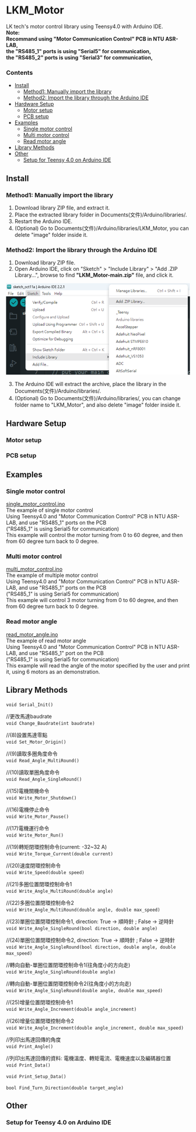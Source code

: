 # LKM_Motor
LK tech's motor control library using Teensy4.0 with Arduino IDE.  
**Note:  
Recommand using "Motor Communication Control" PCB in NTU ASR-LAB,  
the "RS485_1" ports is using "Serial5" for communication,  
the "RS485_2" ports is using "Serial3" for communication,**

### Contents
* [Install](#install)
  * [Method1: Manually import the library](#method1-manually-import-the-library)
  * [Method2: Import the library through the Arduino IDE](#method2-import-the-library-through-the-arduino-ide)
* [Hardware Setup](#hardware-setup)
  * [Motor setup](#motor-setup)
  * [PCB setup](#pcb-setup)
* [Examples](#examples)
  * [Single motor control](#single-motor-control)
  * [Multi motor control](#multi-motor-control)
  * [Read motor angle](#read_motor_angle)
* [Library Methods](#library-methods)
* [Other](#other)
  * [Setup for Teensy 4.0 on Arduino IDE](#setup-for-teensy-40-on-arduino-ide)
  
## Install
### Method1: Manually import the library

1. Download library ZIP file, and extract it.
2. Place the extracted library folder in Documents(文件)/Arduino/libraries/.
3. Restart the Arduino IDE.
4. (Optional) Go to Documents(文件)/Arduino/libraries/LKM_Motor, you can delete "image" folder inside it.

### Method2: Import the library through the Arduino IDE

1. Download library ZIP file.
2. Open Arduino IDE, click on "Sketch" > "Include Library" > "Add .ZIP Library…", browse to find **"LKM_Motor-main.zip"** file, and click it.

<p align="center">
 <img src="https://github.com/HaoYuLiu0725/LKM_Motor/blob/main/image/import_library_with_zip.png" width="523" height="250">
</p>

3. The Arduino IDE will extract the archive, place the library in the Documents(文件)/Arduino/libraries/.
4. (Optional) Go to Documents(文件)/Arduino/libraries/, you can change folder name to "LKM_Motor", and also delete "image" folder inside it.

## Hardware Setup
### Motor setup

### PCB setup

## Examples
### Single motor control
[single_motor_control.ino](examples/single_motor_control/single_motor_control.ino)  
The example of single motor control  
Using Teensy4.0 and "Motor Communication Control" PCB in NTU ASR-LAB, and use "RS485_1" ports on the PCB  
("RS485_1" is using Serial5 for communication)  
This example will control the motor turning from 0 to 60 degree, and then from 60 degree turn back to 0 degree.  

### Multi motor control
[multi_motor_control.ino](examples/multi_motor_control/multi_motor_control.ino)  
The example of multiple motor control  
Using Teensy4.0 and "Motor Communication Control" PCB in NTU ASR-LAB, and use "RS485_1" ports on the PCB  
("RS485_1" is using Serial5 for communication)  
This example will control 3 motor turning from 0 to 60 degree, and then from 60 degree turn back to 0 degree.  

### Read motor angle
[read_motor_angle.ino](examples/read_motor_angle/read_motor_angle.ino)  
The example of read motor angle  
Using Teensy4.0 and "Motor Communication Control" PCB in NTU ASR-LAB, and use "RS485_1" port on the PCB  
("RS485_1" is using Serial5 for communication)  
This example will read the angle of the motor specified by the user and print it, using 6 motors as an demonstration.  

## Library Methods
`void Serial_Init()`

//更改馬達baudrate  
`void Change_Baudrate(int baudrate)`

//(8)設置馬達零點  
`void Set_Motor_Origin()`

//(9)讀取多圈角度命令  
`void Read_Angle_MultiRound()`

//(10)讀取單圈角度命令  
`void Read_Angle_SingleRound()`

//(15)電機關機命令  
`void Write_Motor_Shutdown()`

//(16)電機停止命令  
`void Write_Motor_Pause()`

//(17)電機運行命令  
`void Write_Motor_Run()`

//(19)轉矩閉環控制命令(current: -32~32 A)  
`void Write_Torque_Current(double current)`

//(20)速度閉環控制命令  
`void Write_Speed(double speed)`

//(21)多圈位置閉環控制命令1  
`void Write_Angle_MultiRound(double angle)`

//(22)多圈位置閉環控制命令2  
`void Write_Angle_MultiRound(double angle, double max_speed)`

//(23)單圈位置閉環控制命令1, direction: True -> 順時針 ; False -> 逆時針  
`void Write_Angle_SingleRound(bool direction, double angle)`

//(24)單圈位置閉環控制命令2, direction: True -> 順時針 ; False -> 逆時針  
`void Write_Angle_SingleRound(bool direction, double angle, double max_speed)`

//轉向自動-單圈位置閉環控制命令1(往角度小的方向走)  
`void Write_Angle_SingleRound(double angle)`

//轉向自動-單圈位置閉環控制命令2(往角度小的方向走)  
`void Write_Angle_SingleRound(double angle, double max_speed)`

//(25)增量位置閉環控制命令1  
`void Write_Angle_Increment(double angle_increment)`

//(26)增量位置閉環控制命令2  
`void Write_Angle_Increment(double angle_increment, double max_speed)`

//列印出馬達回傳的角度  
`void Print_Angle()`

//列印出馬達回傳的資料: 電機溫度、轉矩電流、電機速度以及編碼器位置  
`void Print_Data()`

`void Print_Setup_Data()`

`bool Find_Turn_Direction(double target_angle)`

## Other
### Setup for Teensy 4.0 on Arduino IDE

